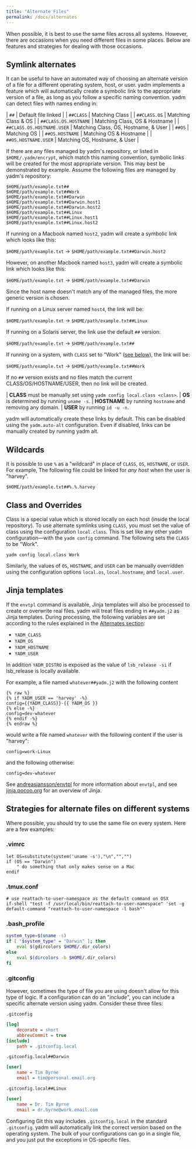 ```yaml
---
title: "Alternate Files"
permalink: /docs/alternates
---
```


When possible, it is best to use the same files across all systems. However,
there are occasions when you need different files in some places. Below are
features and strategies for dealing with those occasions.

## Symlink alternates

It can be useful to have an automated way of choosing an alternate version of a
file for a different operating system, host, or user. yadm implements a
feature which will automatically create a symbolic link to the appropriate
version of a file, as long as you follow a specific naming convention. yadm can
detect files with names ending in:

| `##`                       | Default file linked                  |
| `##CLASS`                  | Matching Class                       |
| `##CLASS.OS`               | Matching Class & OS                  |
| `##CLASS.OS.HOSTNAME`      | Matching Class, OS & Hostname        |
| `##CLASS.OS.HOSTNAME.USER` | Matching Class, OS, Hostname, & User |
| `##OS`                     | Matching OS                          |
| `##OS.HOSTNAME`            | Matching OS & Hostname               |
| `##OS.HOSTNAME.USER`       | Matching OS, Hostname, & User        |

If there are any files managed by yadm's repository, or listed in
`$HOME/.yadm/encrypt`, which match this naming convention, symbolic links will
be created for the most appropriate version. This may best be demonstrated by
example. Assume the following files are managed by yadm's repository:

    $HOME/path/example.txt##
    $HOME/path/example.txt##Work
    $HOME/path/example.txt##Darwin
    $HOME/path/example.txt##Darwin.host1
    $HOME/path/example.txt##Darwin.host2
    $HOME/path/example.txt##Linux
    $HOME/path/example.txt##Linux.host1
    $HOME/path/example.txt##Linux.host2

If running on a Macbook named `host2`, yadm will create a symbolic link which
looks like this:

`$HOME/path/example.txt` → `$HOME/path/example.txt##Darwin.host2`

However, on another Macbook named `host3`, yadm will create a symbolic link
which looks like this:

`$HOME/path/example.txt` → `$HOME/path/example.txt##Darwin`

Since the host name doesn't match any of the  managed  files,  the  more generic
version is chosen.

If running on a Linux server named `host4`, the link will be:

`$HOME/path/example.txt` → `$HOME/path/example.txt##Linux`

If running on a Solaris server, the link use the default `##` version:

`$HOME/path/example.txt` → `$HOME/path/example.txt##`

If running on a system, with `CLASS` set to "Work" ([see below](alternates#class-and-overrides)), the link will be:

`$HOME/path/example.txt` → `$HOME/path/example.txt##Work`

If no `##` version exists and no files match the current CLASS/OS/HOSTNAME/USER,
then no link will be created.

| **CLASS** must be manually set using `yadm config local.class <class>`.
| **OS** is determined by running `uname -s`.
| **HOSTNAME** by running `hostname` and removing any domain.
| **USER** by running `id -u -n`.

yadm will automatically create these links by default. This can be disabled using the `yadm.auto-alt` configuration. Even if disabled, links can be manually created by running yadm alt.

## Wildcards

It is possible to use `%` as a "wildcard" in place of `CLASS`, `OS`, `HOSTNAME`,
or `USER`. For example, The following file could be linked for *any host* when the
user is "harvey".

```
$HOME/path/example.txt##%.%.harvey
```

## Class and Overrides

Class is a special value which is stored locally on each host (inside the local
repository). To use alternate symlinks using `CLASS`, you must set the value of
class using the configuration `local.class`. This is set like any other yadm
configuration—with the `yadm config` command. The following sets the `CLASS` to
be "Work".

    yadm config local.class Work

Similarly, the values of `OS`, `HOSTNAME`, and `USER` can be manually
overridden using the configuration options `local.os`, `local.hostname`, and
`local.user`.

## Jinja templates

If the `envtpl` command is available, Jinja templates will also be processed to
create or overwrite real files. yadm will treat files ending in `##yadm.j2`
as Jinja templates. During processing, the following variables are set according
to the rules explained in the [Alternates section](alternates#symlink-alternates):

* `YADM_CLASS`
* `YADM_OS`
* `YADM_HOSTNAME`
* `YADM_USER`

In addition `YADM_DISTRO` is exposed as the value of `lsb_release -si` if
lsb_release is locally available.

For example, a file named `whatever##yadm.j2` with the following content

    {% raw %}
    {% if YADM_USER == 'harvey' -%}
    config={{YADM_CLASS}}-{{ YADM_OS }}
    {% else -%}
    config=dev-whatever
    {% endif -%}
    {% endraw %}

would write a file named `whatever` with the following content if the user is
"harvey":

    config=work-Linux

and the following otherwise:

    config=dev-whatever

See [andreasjansson/envtpl](https://github.com/andreasjansson/envtpl) for more information about
`envtpl`, and see [jinja.pocoo.org](http://jinja.pocoo.org/) for an overview of
Jinja.

## Strategies for alternate files on different systems

Where possible, you should try to use the same file on every system. Here are a few examples:

### .vimrc

```vim
let OS=substitute(system('uname -s'),"\n","","")
if (OS == "Darwin")
    " do something that only makes sense on a Mac
endif
```

### .tmux.conf

    # use reattach-to-user-namespace as the default command on OSX
    if-shell "test -f /usr/local/bin/reattach-to-user-namespace" 'set -g default-command "reattach-to-user-namespace -l bash"'

### .bash_profile

```bash
system_type=$(uname -s)
if [ "$system_type" = "Darwin" ]; then
    eval $(gdircolors $HOME/.dir_colors)
else
    eval $(dircolors -b $HOME/.dir_colors)
fi
```

### .gitconfig

However, sometimes the type of file you are using doesn't allow for this type of
logic. If a configuration can do an "_include_", you can include a specific
alternate version using yadm. Consider these three files:

`.gitconfig`

```ini
[log]
    decorate = short
    abbrevCommit = true
[include]
    path = .gitconfig.local
```

`.gitconfig.local##Darwin`

```ini
[user]
    name = Tim Byrne
    email = tim@personal.email.org
```

`.gitconfig.local##Linux`

```ini
[user]
    name = Dr. Tim Byrne
    email = dr.byrne@work.email.com
```

Configuring Git this way includes `.gitconfig.local` in the standard
`.gitconfig`. yadm will automatically link the correct version based on the
operating system. The bulk of your configurations can go in a single file, and
you just put the exceptions in OS-specific files.
